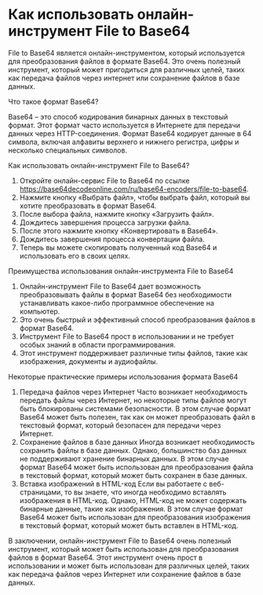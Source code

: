 Как использовать онлайн-инструмент File to Base64
=================================================

File to Base64 является онлайн-инструментом, который используется для преобразования файлов в формате Base64. Это очень полезный инструмент, который может пригодиться для различных целей, таких как передача файлов через интернет или сохранение файлов в базе данных.

Что такое формат Base64?

Base64 – это способ кодирования бинарных данных в текстовый формат. Этот формат часто используется в Интернете для передачи данных через HTTP-соединения. Формат Base64 кодирует данные в 64 символа, включая алфавиты верхнего и нижнего регистра, цифры и несколько специальных символов.

Как использовать онлайн-инструмент File to Base64?

1. Откройте онлайн-сервис File to Base64 по ссылке <https://base64decodeonline.com/ru/base64-encoders/file-to-base64>.
2. Нажмите кнопку «Выбрать файл», чтобы выбрать файл, который вы хотите преобразовать в формат Base64.
3. После выбора файла, нажмите кнопку «Загрузить файл».
4. Дождитесь завершения процесса загрузки файла.
5. После этого нажмите кнопку «Конвертировать в Base64».
6. Дождитесь завершения процесса конвертации файла.
7. Теперь вы можете скопировать полученный код Base64 и использовать его в своих целях.

Преимущества использования онлайн-инструмента File to Base64

1. Онлайн-инструмент File to Base64 дает возможность преобразовывать файлы в формат Base64 без необходимости устанавливать какое-либо программное обеспечение на компьютер.
2. Это очень быстрый и эффективный способ преобразования файлов в формат Base64.
3. Инструмент File to Base64 прост в использовании и не требует особых знаний в области программирования.
4. Этот инструмент поддерживает различные типы файлов, такие как изображения, документы и аудиофайлы.

Некоторые практические примеры использования формата Base64

1. Передача файлов через Интернет Часто возникает необходимость передать файлы через Интернет, но некоторые типы файлов могут быть блокированы системами безопасности. В этом случае формат Base64 может быть полезен, так как он может преобразовать файл в текстовый формат, который безопасен для передачи через Интернет.
2. Сохранение файлов в базе данных Иногда возникает необходимость сохранить файлы в базе данных. Однако, большинство баз данных не поддерживают хранение бинарных данных. В этом случае формат Base64 может быть использован для преобразования файла в текстовый формат, который может быть сохранен в базе данных.
3. Вставка изображений в HTML-код Если вы работаете с веб-страницами, то вы знаете, что иногда необходимо вставлять изображения в HTML-код. Однако, HTML-код не может содержать бинарные данные, такие как изображения. В этом случае формат Base64 может быть использован для преобразования изображения в текстовый формат, который может быть вставлен в HTML-код.

В заключении, онлайн-инструмент File to Base64 очень полезный инструмент, который может быть использован для преобразования файлов в формат Base64. Этот инструмент очень прост в использовании и может быть использован для различных целей, таких как передача файлов через Интернет или сохранение файлов в базе данных.
